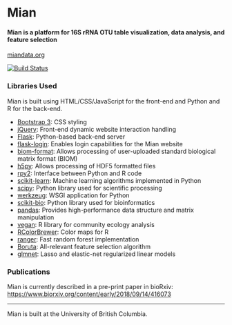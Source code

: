 # Mian
#### Mian is a platform for 16S rRNA OTU table visualization, data analysis, and feature selection

[miandata.org](https://miandata.org)

[![Build Status](https://travis-ci.org/tbj128/mian.svg?branch=master)](https://travis-ci.org/tbj128/mian)

### Libraries Used

Mian is built using HTML/CSS/JavaScript for the front-end and Python and R for the back-end.

- [Bootstrap 3](https://getbootstrap.com/docs/3.3/getting-started/): CSS styling
- [jQuery](https://jquery.com/): Front-end dynamic website interaction handling
- [Flask](http://flask.pocoo.org/): Python-based back-end server
- [flask-login](https://github.com/maxcountryman/flask-login): Enables login capabilities for the Mian website
- [biom-format](https://github.com/biocore/biom-format): Allows processing of user-uploaded standard biological matrix format (BIOM) 
- [h5py](https://github.com/h5py/h5py): Allows processing of HDF5 formatted files
- [rpy2](https://rpy2.readthedocs.io/): Interface between Python and R code
- [scikit-learn](https://scikit-learn.org/stable/): Machine learning algorithms implemented in Python
- [scipy](https://www.scipy.org/): Python library used for scientific processing
- [werkzeug](https://github.com/pallets/werkzeug): WSGI application for Python
- [scikit-bio](http://scikit-bio.org/): Python library used for bioinformatics
- [pandas](https://pandas.pydata.org/): Provides high-performance data structure and matrix manipulation
- [vegan](https://cran.r-project.org/web/packages/vegan/vegan.pdf): R library for community ecology analysis 
- [RColorBrewer](https://www.rdocumentation.org/packages/RColorBrewer/versions/1.1-2/topics/RColorBrewer): Color maps for R
- [ranger](https://cran.r-project.org/web/packages/ranger/ranger.pdf): Fast random forest implementation
- [Boruta](https://cran.r-project.org/web/packages/Boruta/Boruta.pdf): All-relevant feature selection algorithm
- [glmnet](https://cran.r-project.org/web/packages/glmnet/glmnet.pdf): Lasso and elastic-net regularized linear models

### Publications
Mian is currently described in a pre-print paper in bioRxiv: https://www.biorxiv.org/content/early/2018/09/14/416073

---

Mian is built at the University of British Columbia. 


